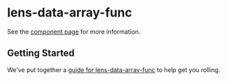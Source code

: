 lens-data-array-func
================

See the [component page](http://lens.github.io/lens-data-array-func) for more information.

## Getting Started

We've put together a [guide for lens-data-array-func](http://www.polymer-project.org/docs/start/reusableelements.html) to help get you rolling.
